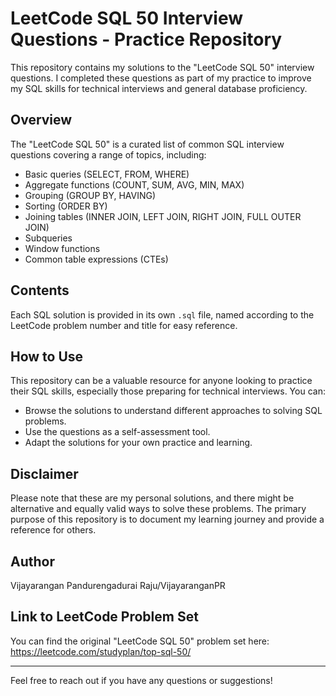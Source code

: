 # LeetCode SQL 50 Interview Questions - Practice Repository

This repository contains my solutions to the "LeetCode SQL 50" interview questions. I completed these questions as part of my practice to improve my SQL skills for technical interviews and general database proficiency.

## Overview

The "LeetCode SQL 50" is a curated list of common SQL interview questions covering a range of topics, including:

* Basic queries (SELECT, FROM, WHERE)
* Aggregate functions (COUNT, SUM, AVG, MIN, MAX)
* Grouping (GROUP BY, HAVING)
* Sorting (ORDER BY)
* Joining tables (INNER JOIN, LEFT JOIN, RIGHT JOIN, FULL OUTER JOIN)
* Subqueries
* Window functions
* Common table expressions (CTEs)

## Contents

Each SQL solution is provided in its own `.sql` file, named according to the LeetCode problem number and title for easy reference.

## How to Use

This repository can be a valuable resource for anyone looking to practice their SQL skills, especially those preparing for technical interviews. You can:

* Browse the solutions to understand different approaches to solving SQL problems.
* Use the questions as a self-assessment tool.
* Adapt the solutions for your own practice and learning.

## Disclaimer

Please note that these are my personal solutions, and there might be alternative and equally valid ways to solve these problems. The primary purpose of this repository is to document my learning journey and provide a reference for others.

## Author

Vijayarangan Pandurengadurai Raju/VijayaranganPR

## Link to LeetCode Problem Set

You can find the original "LeetCode SQL 50" problem set here: https://leetcode.com/studyplan/top-sql-50/

---

Feel free to reach out if you have any questions or suggestions!
